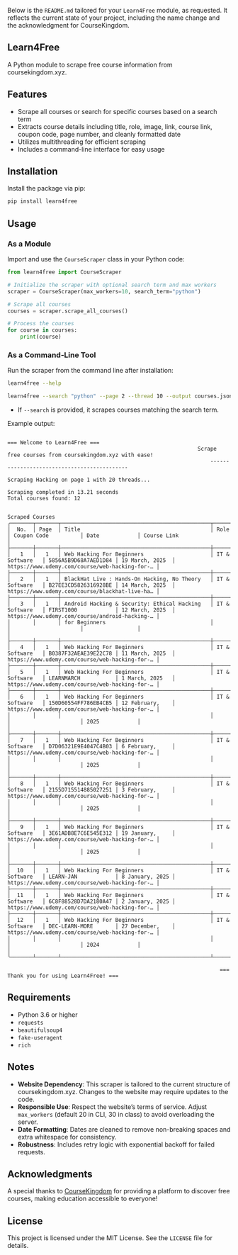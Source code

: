 Below is the `README.md` tailored for your `Learn4Free` module, as requested. It reflects the current state of your project, including the name change and the acknowledgment for CourseKingdom.


## Learn4Free

A Python module to scrape free course information from coursekingdom.xyz.

## Features

- Scrape all courses or search for specific courses based on a search term
- Extracts course details including title, role, image, link, course link, coupon code, page number, and cleanly formatted date
- Utilizes multithreading for efficient scraping
- Includes a command-line interface for easy usage

## Installation

Install the package via pip:

```bash
pip install learn4free
```

## Usage

### As a Module

Import and use the `CourseScraper` class in your Python code:

```python
from learn4free import CourseScraper

# Initialize the scraper with optional search term and max workers
scraper = CourseScraper(max_workers=10, search_term="python")

# Scrape all courses
courses = scraper.scrape_all_courses()

# Process the courses
for course in courses:
    print(course)
```

### As a Command-Line Tool

Run the scraper from the command line after installation:

```bash
learn4free --help

learn4free --search "python" --page 2 --thread 10 --output courses.json
```

- If `--search` is provided, it scrapes courses matching the search term.


Example output:
```
                                                                        === Welcome to Learn4Free ===                                                                        
                                                            Scrape free courses from coursekingdom.xyz with ease!                                                            
                                                                --------------------------------------------                                                                 

Scraping Hacking on page 1 with 20 threads...

Scraping completed in 13.21 seconds
Total courses found: 12

                                                                               Scraped Courses                                                                               
╭───────┬───────┬───────────────────────────────────────────────┬─────────────────┬──────────────────────┬─────────────────┬────────────────────────────────────────────────╮
│  No.  │ Page  │ Title                                         │ Role            │ Coupon Code          │ Date            │ Course Link                                    │
├───────┼───────┼───────────────────────────────────────────────┼─────────────────┼──────────────────────┼─────────────────┼────────────────────────────────────────────────┤
│   1   │   1   │ Web Hacking For Beginners                     │ IT & Software   │ 5856A5B9D68A7AED1D84 │ 19 March, 2025  │ https://www.udemy.com/course/web-hacking-for-… │
├───────┼───────┼───────────────────────────────────────────────┼─────────────────┼──────────────────────┼─────────────────┼────────────────────────────────────────────────┤
│   2   │   1   │ BlackHat Live : Hands-On Hacking, No Theory   │ IT & Software   │ B27EE3CD5826316928BE │ 14 March, 2025  │ https://www.udemy.com/course/blackhat-live-ha… │
├───────┼───────┼───────────────────────────────────────────────┼─────────────────┼──────────────────────┼─────────────────┼────────────────────────────────────────────────┤
│   3   │   1   │ Android Hacking & Security: Ethical Hacking   │ IT & Software   │ FIRST1000            │ 12 March, 2025  │ https://www.udemy.com/course/android-hacking-… │
│       │       │ for Beginners                                 │                 │                      │                 │                                                │
├───────┼───────┼───────────────────────────────────────────────┼─────────────────┼──────────────────────┼─────────────────┼────────────────────────────────────────────────┤
│   4   │   1   │ Web Hacking For Beginners                     │ IT & Software   │ B0387F32AEAE39E22C78 │ 11 March, 2025  │ https://www.udemy.com/course/web-hacking-for-… │
├───────┼───────┼───────────────────────────────────────────────┼─────────────────┼──────────────────────┼─────────────────┼────────────────────────────────────────────────┤
│   5   │   1   │ Web Hacking For Beginners                     │ IT & Software   │ LEARNMARCH           │ 1 March, 2025   │ https://www.udemy.com/course/web-hacking-for-… │
├───────┼───────┼───────────────────────────────────────────────┼─────────────────┼──────────────────────┼─────────────────┼────────────────────────────────────────────────┤
│   6   │   1   │ Web Hacking For Beginners                     │ IT & Software   │ 150D60554FF786EB4CB5 │ 12 February,    │ https://www.udemy.com/course/web-hacking-for-… │
│       │       │                                               │                 │                      │ 2025            │                                                │
├───────┼───────┼───────────────────────────────────────────────┼─────────────────┼──────────────────────┼─────────────────┼────────────────────────────────────────────────┤
│   7   │   1   │ Web Hacking For Beginners                     │ IT & Software   │ D7D06321E9E4047C4B03 │ 6 February,     │ https://www.udemy.com/course/web-hacking-for-… │
│       │       │                                               │                 │                      │ 2025            │                                                │
├───────┼───────┼───────────────────────────────────────────────┼─────────────────┼──────────────────────┼─────────────────┼────────────────────────────────────────────────┤
│   8   │   1   │ Web Hacking For Beginners                     │ IT & Software   │ 2155D715514885027251 │ 3 February,     │ https://www.udemy.com/course/web-hacking-for-… │
│       │       │                                               │                 │                      │ 2025            │                                                │
├───────┼───────┼───────────────────────────────────────────────┼─────────────────┼──────────────────────┼─────────────────┼────────────────────────────────────────────────┤
│   9   │   1   │ Web Hacking For Beginners                     │ IT & Software   │ 3E61ADB8E7C6E545E312 │ 19 January,     │ https://www.udemy.com/course/web-hacking-for-… │
│       │       │                                               │                 │                      │ 2025            │                                                │
├───────┼───────┼───────────────────────────────────────────────┼─────────────────┼──────────────────────┼─────────────────┼────────────────────────────────────────────────┤
│  10   │   1   │ Web Hacking For Beginners                     │ IT & Software   │ LEARN-JAN            │ 8 January, 2025 │ https://www.udemy.com/course/web-hacking-for-… │
├───────┼───────┼───────────────────────────────────────────────┼─────────────────┼──────────────────────┼─────────────────┼────────────────────────────────────────────────┤
│  11   │   1   │ Web Hacking For Beginners                     │ IT & Software   │ 6C8F88528D7DA2180A47 │ 2 January, 2025 │ https://www.udemy.com/course/web-hacking-for-… │
├───────┼───────┼───────────────────────────────────────────────┼─────────────────┼──────────────────────┼─────────────────┼────────────────────────────────────────────────┤
│  12   │   1   │ Web Hacking For Beginners                     │ IT & Software   │ DEC-LEARN-MORE       │ 27 December,    │ https://www.udemy.com/course/web-hacking-for-… │
│       │       │                                               │                 │                      │ 2024            │                                                │
╰───────┴───────┴───────────────────────────────────────────────┴─────────────────┴──────────────────────┴─────────────────┴────────────────────────────────────────────────╯
                                                                                                                                                                             
                                                                   === Thank you for using Learn4Free! ===                                                                   

```

## Requirements

- Python 3.6 or higher
- `requests`
- `beautifulsoup4`
- `fake-useragent`
- `rich`
## Notes

- **Website Dependency**: This scraper is tailored to the current structure of coursekingdom.xyz. Changes to the website may require updates to the code.
- **Responsible Use**: Respect the website’s terms of service. Adjust `max_workers` (default 20 in CLI, 30 in class) to avoid overloading the server.
- **Date Formatting**: Dates are cleaned to remove non-breaking spaces and extra whitespace for consistency.
- **Robustness**: Includes retry logic with exponential backoff for failed requests.

## Acknowledgments

A special thanks to [CourseKingdom](https://coursekingdom.xyz) for providing a platform to discover free courses, making education accessible to everyone!

## License

This project is licensed under the MIT License. See the `LICENSE` file for details.
